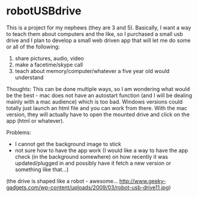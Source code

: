 robotUSBdrive
=============
This is a project for my nephews (they are 3 and 5). Basically, I want a way to teach them about computers and the like, so I purchased a small usb drive and I plan to develop a small web driven app that will let me do some or all of the following:

1. share pictures, audio, video
2. make a facetime/skype call
3. teach about memory/computer/whatever a five year old would understand


Thoughts: This can be done multiple ways, so I am wondering what would be the best - mac does not have an autostart function (and I will be dealing mainly with a mac audience) which is too bad. Windows versions could totally just launch an html file and you can work from there. With the mac version, they will actually have to open the mounted drive and click on the app (html or whatever).

Problems:
- I cannot get the background image to stick
- not sure how to have the app work (I would like a way to have the app check (in the background somewhere) on how recently it was updated/plugged in and possibly have it fetch a new version or something like that...)



(the drive is shaped like a robot - awesome... http://www.geeky-gadgets.com/wp-content/uploads/2009/03/robot-usb-drive11.jpg)
